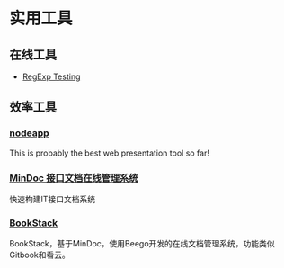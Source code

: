 # 实用工具

## 在线工具

- [RegExp Testing](https://www.regextester.com/)


## 效率工具

### [nodeapp](https://github.com/ksky521/nodeppt)

This is probably the best web presentation tool so far!


### [MinDoc 接口文档在线管理系统](https://www.iminho.me/)

快速构建IT接口文档系统


### [BookStack](https://www.bookstack.cn/read/help/opensource.md)

BookStack，基于MinDoc，使用Beego开发的在线文档管理系统，功能类似Gitbook和看云。

